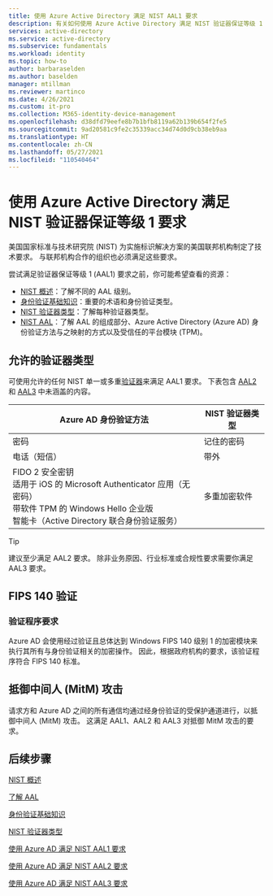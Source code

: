 ```yaml
---
title: 使用 Azure Active Directory 满足 NIST AAL1 要求
description: 有关如何使用 Azure Active Directory 满足 NIST 验证器保证等级 1 (AAL1) 要求的指南。
services: active-directory
ms.service: active-directory
ms.subservice: fundamentals
ms.workload: identity
ms.topic: how-to
author: barbaraselden
ms.author: baselden
manager: mtillman
ms.reviewer: martinco
ms.date: 4/26/2021
ms.custom: it-pro
ms.collection: M365-identity-device-management
ms.openlocfilehash: d38dfd79eefe8b7b1bfb8119a62b139b654f2fe5
ms.sourcegitcommit: 9ad20581c9fe2c35339acc34d74d0d9cb38eb9aa
ms.translationtype: HT
ms.contentlocale: zh-CN
ms.lasthandoff: 05/27/2021
ms.locfileid: "110540464"
---
```

# <a name="achieve-nist-authenticator-assurance-level-1-with-azure-active-directory"></a>使用 Azure Active Directory 满足 NIST 验证器保证等级 1 要求

美国国家标准与技术研究院 (NIST) 为实施标识解决方案的美国联邦机构制定了技术要求。 与联邦机构合作的组织也必须满足这些要求。 

尝试满足验证器保证等级 1 (AAL1) 要求之前，你可能希望查看的资源：
* [NIST 概述](nist-overview.md)：了解不同的 AAL 级别。
* [身份验证基础知识](nist-authentication-basics.md)：重要的术语和身份验证类型。
* [NIST 验证器类型](nist-authenticator-types.md)：了解每种验证器类型。
* [NIST AAL](nist-about-authenticator-assurance-levels.md)：了解 AAL 的组成部分、Azure Active Directory (Azure AD) 身份验证方法与之映射的方式以及受信任的平台模块 (TPM)。 

## <a name="permitted-authenticator-types"></a>允许的验证器类型

 可使用允许的任何 NIST 单一或多重[验证器](nist-authenticator-types.md)来满足 AAL1 要求。 下表包含 [AAL2](nist-authenticator-assurance-level-2.md) 和 [AAL3](nist-authenticator-assurance-level-2.md) 中未涵盖的内容。

| Azure AD 身份验证方法| NIST 验证器类型 |
| - | - |
| 密码 |记住的密码 |
| 电话（短信）|  带外 |
|  FIDO 2 安全密钥 <br>适用于 iOS 的 Microsoft Authenticator 应用（无密码）<br>带软件 TPM 的 Windows Hello 企业版 <br>智能卡（Active Directory 联合身份验证服务） |  多重加密软件 |

> [!TIP]
> 建议至少满足 AAL2 要求。 除非业务原因、行业标准或合规性要求需要你满足 AAL3 要求。

## <a name="fips-140-validation"></a>FIPS 140 验证

### <a name="verifier-requirements"></a>验证程序要求

Azure AD 会使用经过验证且总体达到 Windows FIPS 140 级别 1 的加密模块来执行其所有与身份验证相关的加密操作。 因此，根据政府机构的要求，该验证程序符合 FIPS 140 标准。

## <a name="man-in-the-middle-resistance"></a>抵御中间人 (MitM) 攻击 

请求方和 Azure AD 之间的所有通信均通过经身份验证的受保护通道进行，以抵御中间人 (MitM) 攻击。 这满足 AAL1、AAL2 和 AAL3 对抵御 MitM 攻击的要求。

## <a name="next-steps"></a>后续步骤 

[NIST 概述](nist-overview.md)

[了解 AAL](nist-about-authenticator-assurance-levels.md)

[身份验证基础知识](nist-authentication-basics.md)

[NIST 验证器类型](nist-authenticator-types.md)

[使用 Azure AD 满足 NIST AAL1 要求](nist-authenticator-assurance-level-1.md)

[使用 Azure AD 满足 NIST AAL2 要求](nist-authenticator-assurance-level-2.md)

[使用 Azure AD 满足 NIST AAL3 要求](nist-authenticator-assurance-level-3.md) 
